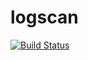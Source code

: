 # logscan
[![Build Status](https://travis-ci.com/gpaddis/logscan.svg?branch=master)](https://travis-ci.com/gpaddis/logscan)